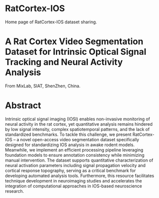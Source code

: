 # RatCortex-IOS
Home page of RatCortex-IOS dataset sharing.

# A Rat Cortex Video Segmentation Dataset for Intrinsic Optical Signal Tracking and Neural Activity Analysis
From MixLab, SIAT, ShenZhen, China.

# Abstract
Intrinsic optical signal imaging (IOSI) enables non-invasive monitoring of neural activity in the rat cortex, yet quantitative analysis remains hindered by low signal intensity, complex spatiotemporal patterns, and the lack of standardized benchmarks. To tackle this challenge, we present RatCortex-IOS – a novel open-access video segmentation dataset specifically designed for standardizing IOS analysis in awake rodent models. Meanwhile, we implement an efficient processing pipeline leveraging foundation models to ensure annotation consistency while minimizing manual intervention. The dataset supports quantitative characterization of neural activation parameters including signal propagation velocity and cortical response topography, serving as a critical benchmark for developing automated analysis tools. Furthermore, this resource facilitates technique development in neuroimaging studies and accelerates the integration of computational approaches in IOS-based neuroscience research.

